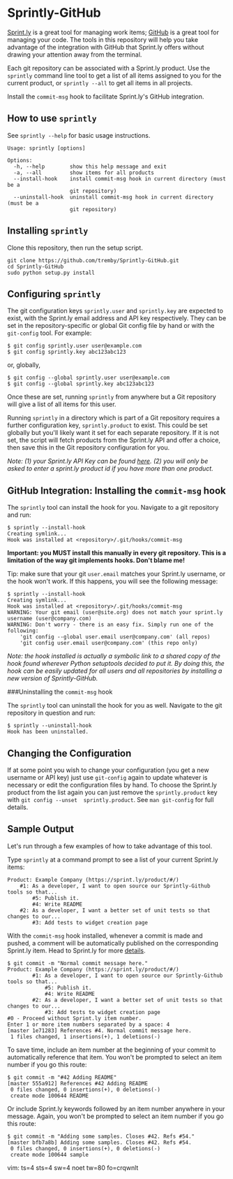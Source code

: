 Sprintly-GitHub
===============

[Sprint.ly](http://sprint.ly/ 'Sprint.ly') is a great tool for managing work 
items; [GitHub](http://github.com 'GitHub') is a great tool for managing your 
code. The tools in this repository will help you take advantage of the 
integration with GitHub that Sprint.ly offers without drawing your attention 
away from the terminal.

Each git repository can be associated with a Sprint.ly product. Use the 
`sprintly` command line tool to get a list of all items assigned to you for the 
current product, or `sprintly --all` to get all items in all projects.

Install the `commit-msg` hook to facilitate Sprint.ly's GitHub integration.

How to use `sprintly`
---------------------

See `sprintly --help` for basic usage instructions.

	Usage: sprintly [options]

	Options:
	  -h, --help		show this help message and exit
	  -a, --all			show items for all products
	  --install-hook	install commit-msg hook in current directory (must be a
						git repository)
	  --uninstall-hook	uninstall commit-msg hook in current directory (must be a
						git repository)

Installing `sprintly`
---------------------

Clone this repository, then run the setup script.

	git clone https://github.com/tremby/Sprintly-GitHub.git
	cd Sprintly-GitHub
	sudo python setup.py install

Configuring `sprintly`
----------------------

The git configuration keys `sprintly.user` and `sprintly.key` are expected to 
exist, with the Sprint.ly email address and API key respectively. They can be 
set in the repository-specific or global Git config file by hand or with the 
`git-config` tool. For example:

	$ git config sprintly.user user@example.com
	$ git config sprintly.key abc123abc123

or, globally,

	$ git config --global sprintly.user user@example.com
	$ git config --global sprintly.key abc123abc123

Once these are set, running `sprintly` from anywhere but a Git repository will 
give a list of all items for this user.

Running `sprintly` in a directory which is part of a Git repository requires a 
further configuration key, `sprintly.product` to exist. This could be set 
globally but you'll likely want it set for each separate repository. If it is 
not set, the script will fetch products from the Sprint.ly API and offer a 
choice, then save this in the Git repository configuration for you.

*Note: (1) your Sprint.ly API Key can be found 
[here](https://sprint.ly/account/profile/). (2) you will only be asked to enter 
a sprint.ly product id if you have more than one product.*

GitHub Integration: Installing the `commit-msg` hook
----------------------------------------------------

The `sprintly` tool can install the hook for you. Navigate to a git repository and run:

	$ sprintly --install-hook
	Creating symlink...
	Hook was installed at <repository>/.git/hooks/commit-msg

**Important: you MUST install this manually in every git repository. This is a 
limitation of the way git implements hooks. Don't blame me!**

Tip: make sure that your git `user.email` matches your Sprint.ly username, or 
the hook won't work. If this happens, you will see the following message:

	$ sprintly --install-hook
	Creating symlink...
	Hook was installed at <repository>/.git/hooks/commit-msg
	WARNING: Your git email (user@site.org) does not match your sprint.ly username (user@company.com)
	WARNING: Don't worry - there is an easy fix. Simply run one of the following:
		'git config --global user.email user@company.com' (all repos)
		'git config user.email user@company.com' (this repo only)

*Note: the hook installed is actually a symbolic link to a shared copy of the 
hook found wherever Python setuptools decided to put it. By doing this, the hook 
can be easily updated for all users and all repositories by installing a new 
version of Sprintly-GitHub.*

###Uninstalling the `commit-msg` hook

The `sprintly` tool can uninstall the hook for you as well. Navigate to the git 
repository in question and run:

	$ sprintly --uninstall-hook
	Hook has been uninstalled.

Changing the Configuration
--------------------------

If at some point you wish to change your configuration (you get a new username 
or API key) just use `git-config` again to update whatever is necessary or edit 
the configuration files by hand. To choose the Sprint.ly product from the list 
again you can just remove the `sprintly.product` key with `git config --unset 
sprintly.product`. See `man git-config` for full details.

Sample Output
-------------

Let's run through a few examples of how to take advantage of this tool.

Type `sprintly` at a command prompt to see a list of your current Sprint.ly 
items:

	Product: Example Company (https://sprint.ly/product/#/)
		#1: As a developer, I want to open source our Sprintly-Github tools so that...
			#5: Publish it.
			#4: Write README
		#2: As a developer, I want a better set of unit tests so that changes to our...
			#3: Add tests to widget creation page

With the `commit-msg` hook installed, whenever a commit is made and pushed, a 
comment will be automatically published on the corresponding Sprint.ly item. 
Head to Sprint.ly for more 
[details](http://support.sprint.ly/kb/integration/available-scmvcs-commands 
'Sprint.ly SCM/VCS Commands').

	$ git commit -m "Normal commit message here."
	Product: Example Company (https://sprint.ly/product/#/)
			#1: As a developer, I want to open source our Sprintly-Github tools so that...
				#5: Publish it.
				#4: Write README
			#2: As a developer, I want a better set of unit tests so that changes to our...
				#3: Add tests to widget creation page
	#0 - Proceed without Sprint.ly item number.
	Enter 1 or more item numbers separated by a space: 4
	[master 1e71283] References #4. Normal commit message here.
	 1 files changed, 1 insertions(+), 1 deletions(-)

To save time, include an item number at the beginning of your commit to 
automatically reference that item. You won't be prompted to select an item 
number if you go this route:

	$ git commit -m "#42 Adding README"
	[master 555a912] References #42 Adding README
	 0 files changed, 0 insertions(+), 0 deletions(-)
	 create mode 100644 README

Or include Sprint.ly keywords followed by an item number anywhere in your 
message. Again, you won't be prompted to select an item number if you go this 
route:

	$ git commit -m "Adding some samples. Closes #42. Refs #54."
	[master bfb7a8b] Adding some samples. Closes #42. Refs #54.
	 0 files changed, 0 insertions(+), 0 deletions(-)
	 create mode 100644 sample

vim: ts=4 sts=4 sw=4 noet tw=80 fo=crqwnlt
